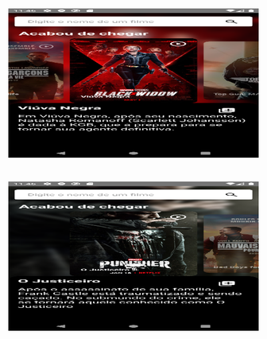 <br />
<p>
  <img src="https://github.com/gustavoluisti/app-slide-react-native/blob/master/imgs/2.png" alt="SignIn" width="600" height="300">

</p>

<br />
<p>
  <img src="https://github.com/gustavoluisti/app-slide-react-native/blob/master/imgs/1.png" alt="SignUp" width="600" height="300">

</p>
